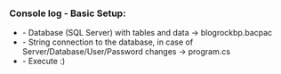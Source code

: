 <h3>Console log - Basic Setup:</h3>

<ul>
	<li> - Database (SQL Server) with tables and data -> blogrockbp.bacpac </li>
	<li> - String connection to the database, in case of Server/Database/User/Password changes -> program.cs </li>
	<li> - Execute :) </li>
<ul>
